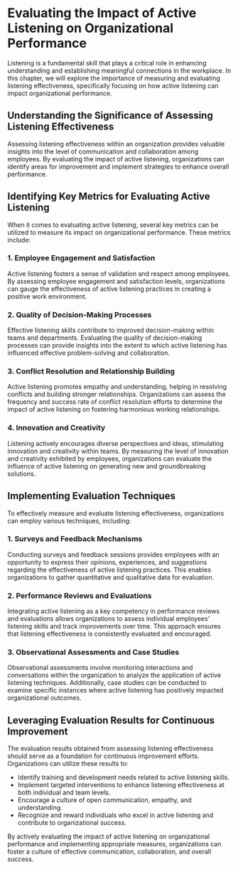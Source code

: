 Evaluating the Impact of Active Listening on Organizational Performance
====================================================================================================================================

Listening is a fundamental skill that plays a critical role in enhancing understanding and establishing meaningful connections in the workplace. In this chapter, we will explore the importance of measuring and evaluating listening effectiveness, specifically focusing on how active listening can impact organizational performance.

Understanding the Significance of Assessing Listening Effectiveness
-------------------------------------------------------------------

Assessing listening effectiveness within an organization provides valuable insights into the level of communication and collaboration among employees. By evaluating the impact of active listening, organizations can identify areas for improvement and implement strategies to enhance overall performance.

Identifying Key Metrics for Evaluating Active Listening
-------------------------------------------------------

When it comes to evaluating active listening, several key metrics can be utilized to measure its impact on organizational performance. These metrics include:

### 1. Employee Engagement and Satisfaction

Active listening fosters a sense of validation and respect among employees. By assessing employee engagement and satisfaction levels, organizations can gauge the effectiveness of active listening practices in creating a positive work environment.

### 2. Quality of Decision-Making Processes

Effective listening skills contribute to improved decision-making within teams and departments. Evaluating the quality of decision-making processes can provide insights into the extent to which active listening has influenced effective problem-solving and collaboration.

### 3. Conflict Resolution and Relationship Building

Active listening promotes empathy and understanding, helping in resolving conflicts and building stronger relationships. Organizations can assess the frequency and success rate of conflict resolution efforts to determine the impact of active listening on fostering harmonious working relationships.

### 4. Innovation and Creativity

Listening actively encourages diverse perspectives and ideas, stimulating innovation and creativity within teams. By measuring the level of innovation and creativity exhibited by employees, organizations can evaluate the influence of active listening on generating new and groundbreaking solutions.

Implementing Evaluation Techniques
----------------------------------

To effectively measure and evaluate listening effectiveness, organizations can employ various techniques, including:

### 1. Surveys and Feedback Mechanisms

Conducting surveys and feedback sessions provides employees with an opportunity to express their opinions, experiences, and suggestions regarding the effectiveness of active listening practices. This enables organizations to gather quantitative and qualitative data for evaluation.

### 2. Performance Reviews and Evaluations

Integrating active listening as a key competency in performance reviews and evaluations allows organizations to assess individual employees' listening skills and track improvements over time. This approach ensures that listening effectiveness is consistently evaluated and encouraged.

### 3. Observational Assessments and Case Studies

Observational assessments involve monitoring interactions and conversations within the organization to analyze the application of active listening techniques. Additionally, case studies can be conducted to examine specific instances where active listening has positively impacted organizational outcomes.

Leveraging Evaluation Results for Continuous Improvement
--------------------------------------------------------

The evaluation results obtained from assessing listening effectiveness should serve as a foundation for continuous improvement efforts. Organizations can utilize these results to:

* Identify training and development needs related to active listening skills.
* Implement targeted interventions to enhance listening effectiveness at both individual and team levels.
* Encourage a culture of open communication, empathy, and understanding.
* Recognize and reward individuals who excel in active listening and contribute to organizational success.

By actively evaluating the impact of active listening on organizational performance and implementing appropriate measures, organizations can foster a culture of effective communication, collaboration, and overall success.
